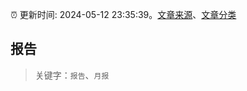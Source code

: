 :alarm_clock: 更新时间: 2024-05-12 23:35:39。[文章来源](/README.md)、[文章分类](/TAGS.md)

## 报告


> 关键字：`报告`、`月报`



